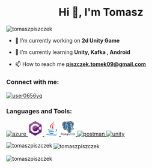 <h1 align="center">Hi 👋, I'm Tomasz</h1>


<p align="left"> <img src="https://komarev.com/ghpvc/?username=tomaszpiszczek&label=Profile%20views&color=0e75b6&style=flat" alt="tomaszpiszczek" /> </p>

- 🔭 I’m currently working on **2d Unity Game**

- 🌱 I’m currently learning **Unity, Kafka , Android**

- 📫 How to reach me **piszczek.tomek09@gmail.com**

<h3 align="left">Connect with me:</h3>
<p align="left">
<a href="https://www.leetcode.com/user0656yq" target="blank"><img align="center" src="https://raw.githubusercontent.com/rahuldkjain/github-profile-readme-generator/master/src/images/icons/Social/leet-code.svg" alt="user0656yq" height="30" width="40" /></a>
</p>

<h3 align="left">Languages and Tools:</h3>
<p align="left"> <a href="https://azure.microsoft.com/en-in/" target="_blank" rel="noreferrer"> <img src="https://www.vectorlogo.zone/logos/microsoft_azure/microsoft_azure-icon.svg" alt="azure" width="40" height="40"/> </a> <a href="https://www.w3schools.com/cs/" target="_blank" rel="noreferrer"> <img src="https://raw.githubusercontent.com/devicons/devicon/master/icons/csharp/csharp-original.svg" alt="csharp" width="40" height="40"/> </a> <a href="https://www.java.com" target="_blank" rel="noreferrer"> <img src="https://raw.githubusercontent.com/devicons/devicon/master/icons/java/java-original.svg" alt="java" width="40" height="40"/> </a> <a href="https://www.postgresql.org" target="_blank" rel="noreferrer"> <img src="https://raw.githubusercontent.com/devicons/devicon/master/icons/postgresql/postgresql-original-wordmark.svg" alt="postgresql" width="40" height="40"/> </a> <a href="https://postman.com" target="_blank" rel="noreferrer"> <img src="https://www.vectorlogo.zone/logos/getpostman/getpostman-icon.svg" alt="postman" width="40" height="40"/> </a> <a href="https://unity.com/" target="_blank" rel="noreferrer"> <img src="https://www.vectorlogo.zone/logos/unity3d/unity3d-icon.svg" alt="unity" width="40" height="40"/> </a> </p>

<p><img align="left" src="https://github-readme-stats.vercel.app/api/top-langs?username=tomaszpiszczek&show_icons=true&locale=en&layout=compact" alt="tomaszpiszczek" /></p>

<p>&nbsp;<img align="center" src="https://github-readme-stats.vercel.app/api?username=tomaszpiszczek&show_icons=true&locale=en" alt="tomaszpiszczek" /></p>

<p><img align="center" src="https://github-readme-streak-stats.herokuapp.com/?user=tomaszpiszczek&" alt="tomaszpiszczek" /></p>

